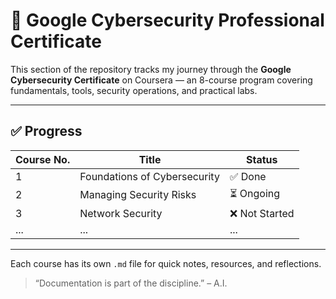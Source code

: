 # 📘 Google Cybersecurity Professional Certificate

This section of the repository tracks my journey through the **Google Cybersecurity Certificate** on Coursera — an 8-course program covering fundamentals, tools, security operations, and practical labs.

---

## ✅ Progress

| Course No. | Title                                 | Status   |
|------------|----------------------------------------|----------|
| 1          | Foundations of Cybersecurity           | ✅ Done  |
| 2          | Managing Security Risks                | ⏳ Ongoing |
| 3          | Network Security                       | ❌ Not Started |
| ...        | ...                                    | ...      |

---

Each course has its own `.md` file for quick notes, resources, and reflections.

> “Documentation is part of the discipline.” – A.I.
